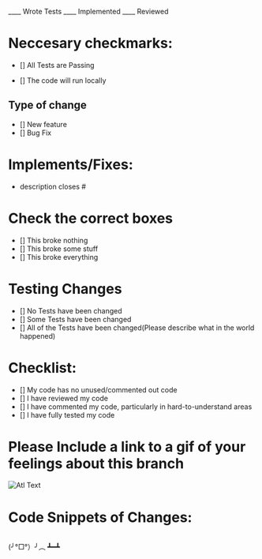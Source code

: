 ____ Wrote Tests
____ Implemented 
____ Reviewed


# Neccesary checkmarks:
- [] All Tests are Passing

- [] The code will run locally

## Type of change
- [] New feature 
- [] Bug Fix

# Implements/Fixes:
* description
closes #

# Check the correct boxes

- [] This broke nothing
- [] This broke some stuff
- [] This broke everything

# Testing Changes
- [] No Tests have been changed
- [] Some Tests have been changed
- [] All of the Tests have been changed(Please describe what in the world happened)

# Checklist:

- [] My code has no unused/commented out code
- [] I have reviewed my code
- [] I have commented my code, particularly in hard-to-understand areas
- [] I have fully tested my code

# Please Include a link to a gif of your feelings about this branch
![Atl Text](insert_link_here)

# Code Snippets of Changes:
```

```

(╯°□°）╯︵ ┻━┻ 

